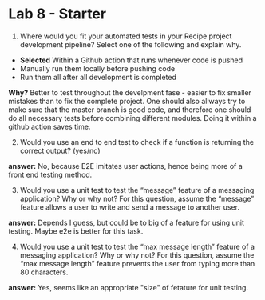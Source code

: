 # Lab 8 - Starter

1) Where would you fit your automated tests in your Recipe project development pipeline? Select one of the following and explain why.

* **Selected** Within a Github action that runs whenever code is pushed 
* Manually run them locally before pushing code
* Run them all after all development is completed

**Why?** Better to test throughout the develpment fase - easier to fix smaller mistakes than to fix the complete project. One should also allways try to make sure that the master branch is good code, and therefore one should do all necessary tests before combining different modules. Doing it within a github action saves time.
 
2) Would you use an end to end test to check if a function is returning the correct output? (yes/no)

**answer:** No, because E2E imitates user actions, hence being more of a front end testing method. 

3) Would you use a unit test to test the “message” feature of a messaging application? Why or why not? For this question, assume the “message” feature allows a user to write and send a message to another user.

**answer:** Depends I guess, but could be to big of a feature for using unit testing. Maybe e2e is better for this task. 


4) Would you use a unit test to test the “max message length” feature of a messaging application? Why or why not? For this question, assume the “max message length” feature prevents the user from typing more than 80 characters.

**answer:** Yes, seems like an appropriate "size" of fetature for unit testing. 

